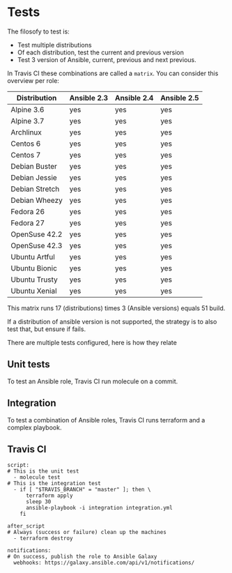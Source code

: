 # Tests

The filosofy to test is:
- Test multiple distributions
- Of each distribution, test the current and previous version
- Test 3 version of Ansible, current, previous and next previous.

In Travis CI these combinations are called a `matrix`. You can consider this overview per role:

| Distribution   | Ansible 2.3 | Ansible 2.4 | Ansible 2.5 |
|----------------|-------------|-------------|-------------|
| Alpine 3.6     | yes         | yes         | yes         |
| Alpine 3.7     | yes         | yes         | yes         |
| Archlinux      | yes         | yes         | yes         |
| Centos 6       | yes         | yes         | yes         |
| Centos 7       | yes         | yes         | yes         |
| Debian Buster  | yes         | yes         | yes         |
| Debian Jessie  | yes         | yes         | yes         |
| Debian Stretch | yes         | yes         | yes         |
| Debian Wheezy  | yes         | yes         | yes         |
| Fedora 26      | yes         | yes         | yes         |
| Fedora 27      | yes         | yes         | yes         |
| OpenSuse 42.2  | yes         | yes         | yes         |
| OpenSuse 42.3  | yes         | yes         | yes         |
| Ubuntu Artful  | yes         | yes         | yes         |
| Ubuntu Bionic  | yes         | yes         | yes         |
| Ubuntu Trusty  | yes         | yes         | yes         |
| Ubuntu Xenial  | yes         | yes         | yes         |

This matrix runs 17 (distributions) times 3 (Ansible versions) equals 51 build.

If a distribution of ansible version is not supported, the strategy is to also test that, but ensure if fails.

There are multiple tests configured, here is how they relate

## Unit tests

To test an Ansible role, Travis CI run molecule on a commit.

## Integration

To test a combination of Ansible roles, Travis CI runs terraform and a complex playbook.

## Travis CI

```
script:
# This is the unit test
  - molecule test
# This is the integration test
  - if [ "$TRAVIS_BRANCH" = "master" ]; then \
      terraform apply
      sleep 30
      ansible-playbook -i integration integration.yml
    fi
 
after_script
# Always (success or failure) clean up the machines
  - terraform destroy

notifications:
# On success, publish the role to Ansible Galaxy
  webhooks: https://galaxy.ansible.com/api/v1/notifications/
```
